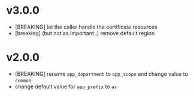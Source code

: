 # v3.0.0

* [BREAKING] let the caller handle the certificate resources
* [breaking] (but not as important ;) remove default region

# v2.0.0

* [BREAKING] rename `app_department` to `app_scope` and change value to `common`
* change default value for `app_prefix` to `as`
